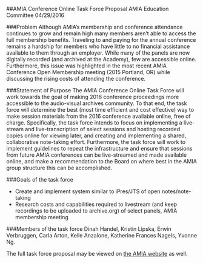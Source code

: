 ##AMIA Conference Online Task Force Proposal
AMIA Education Committee
04/29/2016

###Problem 
Although AMIA’s membership and conference attendance continues to grow and remain high many members aren’t able to access the full membership benefits. Traveling to and paying for the annual conference remains a hardship for members who have little to no financial assistance available to them through an employer. While many of the panels are now digitally recorded (and archived at the Academy), few are accessible online. Furthermore, this issue was highlighted in the most recent AMIA Conference Open Membership meeting (2015 Portland, OR) while discussing the rising costs of attending the conference. 

###Statement of Purpose
The AMIA Conference Online Task Force will work towards the goal of making 2016 conference proceedings more accessible to the audio-visual archives community. To that end, the task force will determine the best (most time efficient and cost effective) way to make session materials from the 2016 conference available online, free of charge. Specifically, the task force intends to focus on implementing a live-stream and live-transcription of select sessions and hosting recorded copies online for viewing later, and creating and implementing a shared, collaborative note-taking effort. Furthermore, the task force will work to implement guidelines to repeat the infrastructure and ensure that sessions from future AMIA conferences can be live-streamed and made available online, and make a recommendation to the Board on where best in the AMIA group structure this can be accomplished. 

###Goals of the task force
* Create and implement system similar to iPres/JTS of open notes/note-taking
* Research costs and capabilities required to livestream (and keep recordings to be uploaded to archive.org) of select panels, AMIA membership meeting

###Members of the task force 
Dinah Handel, Kristin Lipska, Erwin Verbruggen, Carla Arton, Kelle Anzalone, Katherine Frances Nagels, Yvonne Ng.

The full task force proposal may be viewed on [the AMIA website]() as well. 